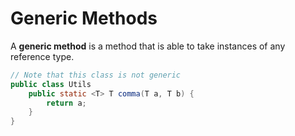 # Generic Methods

A **generic method** is a method that is able to take instances of any reference type.

```java
// Note that this class is not generic
public class Utils
    public static <T> T comma(T a, T b) {
        return a;
    }
}
```







